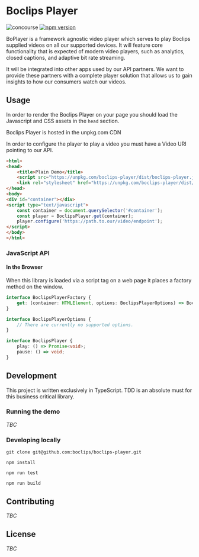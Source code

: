# Boclips Player

![concourse](https://concourse.devboclips.net/api/v1/teams/main/pipelines/boclips-player/jobs/build/badge) [![npm version](https://badge.fury.io/js/boclips-player.svg)](https://www.npmjs.com/package/boclips-player)

BoPlayer is a framework agnostic video player which serves to play Boclips supplied videos on all our supported devices. It will feature core functionality that is expected of modern video players, such as analytics, closed captions, and adaptive bit rate streaming.

It will be integrated into other apps used by our API partners. We want to provide these partners with a complete player solution that allows us to gain insights to how our consumers watch our videos.

## Usage

In order to render the Boclips Player on your page you should load the Javascript and CSS assets in the `head` section.

Boclips Player is hosted in the unpkg.com CDN

In order to configure the player to play a video you must have a Video URI pointing to our API.

```html
<html>
<head>
    <title>Plain Demo</title>
    <script src="https://unpkg.com/boclips-player/dist/boclips-player.js" type="text/javascript"></script>
    <link rel="stylesheet" href="https://unpkg.com/boclips-player/dist/boclips-player.css" type="text/css"/>
</head>
<body>
<div id="container"></div>
<script type="text/javascript">
    const container = document.querySelector('#container');
    const player = BoclipsPlayer.get(container);
    player.configure('https://path.to.our/video/endpoint');
</script>
</body>
</html>
```

### JavaScript API

#### In the Browser

When this library is loaded via a script tag on a web page it places a factory method on the window.

```typescript
interface BoclipsPlayerFactory {
    get: (container: HTMLElement, options: BoclipsPlayerOptions) => BoclipsPlayer;   
}

interface BoclipsPlayerOptions {
    // There are currently no supported options.
}

interface BoclipsPlayer {
    play: () => Promise<void>;
    pause: () => void;
}
```



## Development

This project is written exclusively in TypeScript. TDD is an absolute must for this business critical library.

### Running the demo

_TBC_

### Developing locally

```
git clone git@github.com:boclips/boclips-player.git
```
```
npm install
```
```
npm run test
```
```
npm run build
```

## Contributing

_TBC_

## License

_TBC_